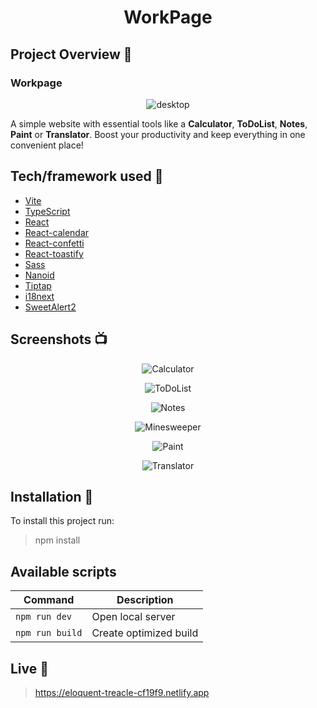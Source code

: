 <h1 align="center">WorkPage</h1>

## Project Overview :tada:
<h3>Workpage</h3> 
<p align="center">
     <img src="https://github.com/LeQu15/WorkPage/assets/78439105/68657542-d6f7-4c92-a16a-e6e46bd63b68" alt="desktop">
</p>
A simple website with essential tools like a <b>Calculator</b>, <b>ToDoList</b>, <b>Notes</b>, <b>Paint</b> or <b>Translator</b>. Boost your productivity and keep everything in one convenient place!

## Tech/framework used :wrench:
* [Vite](https://github.com/vitejs/vite)
* [TypeScript](https://github.com/microsoft/TypeScript)
* [React](https://github.com/facebook/react)
* [React-calendar](https://github.com/wojtekmaj/react-calendar)
* [React-confetti](https://github.com/alampros/react-confetti)
* [React-toastify](https://github.com/fkhadra/react-toastify)
* [Sass](https://github.com/sass/sass)
* [Nanoid](https://github.com/ai/nanoid)             
* [Tiptap](https://github.com/ueberdosis/tiptap)
* [i18next](https://github.com/i18next/react-i18next)
* [SweetAlert2](https://github.com/sweetalert2/sweetalert2)

## Screenshots :tv:

<p align="center">
    <img src="https://github.com/LeQu15/WorkPage/assets/78439105/1ef97017-26a7-4883-af6c-1fabae9d7d7d" alt="Calculator">
</p>

<p align="center">
    <img src="https://github.com/LeQu15/WorkPage/assets/78439105/ac5ae975-81f4-4550-82b0-8252c5d9cb4e" alt="ToDoList">
</p>

<p align="center">
    <img src="https://github.com/LeQu15/WorkPage/assets/78439105/2111c043-73b9-4fde-b614-a8fc264d0cb3" alt="Notes">
</p>

<p align="center">
    <img src="https://github.com/LeQu15/WorkPage/assets/78439105/ea39e05e-7ddb-44b3-8bcb-51cfb274ef30" alt="Minesweeper">
</p>

<p align="center">
    <img src="https://github.com/LeQu15/WorkPage/assets/78439105/0e0cae22-fa0b-410e-8151-557cb245fe03" alt="Paint">
</p>

<p align="center">
    <img src="https://github.com/LeQu15/WorkPage/assets/78439105/eef76b16-e072-41ee-a3da-4d56315fa451" alt="Translator">
</p>

## Installation :floppy_disk:
To install this project run:
> npm install
## Available scripts

| Command                   | Description                   |
| ------------------------- | ----------------------------- |
| `npm run dev`           | Open local server             |
| `npm run build`           | Create optimized build        |

## Live :round_pushpin:
> https://eloquent-treacle-cf19f9.netlify.app
